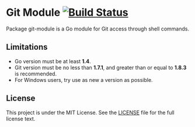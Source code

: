 # Git Module [![Build Status](https://travis-ci.org/gogits/git-module.svg?branch=master)](https://travis-ci.org/gogits/git-module)

Package git-module is a Go module for Git access through shell commands.

## Limitations

- Go version must be at least **1.4**.
- Git version must be no less than **1.7.1**, and greater than or equal to **1.8.3** is recommended.
- For Windows users, try use as new a version as possible.

## License

This project is under the MIT License. See the [LICENSE](LICENSE) file for the full license text.
